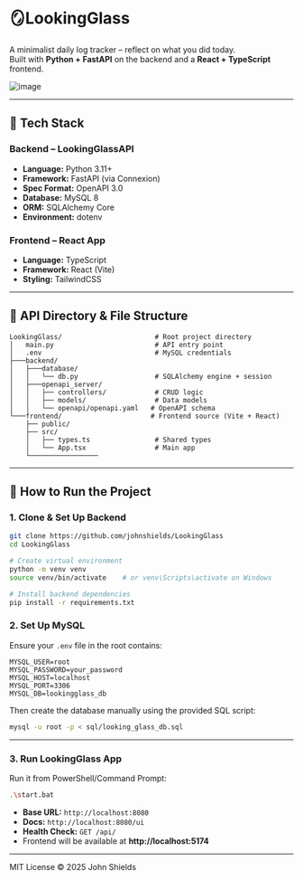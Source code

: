 # 🪞LookingGlass

A minimalist daily log tracker – reflect on what you did today.  
Built with **Python + FastAPI** on the backend and a **React + TypeScript** frontend.

![image](https://github.com/user-attachments/assets/8c754399-f721-41bd-bfd2-e77527a7c465)

---

## 🔧 Tech Stack

### Backend – LookingGlassAPI
- **Language:** Python 3.11+
- **Framework:** FastAPI (via Connexion)
- **Spec Format:** OpenAPI 3.0
- **Database:** MySQL 8
- **ORM:** SQLAlchemy Core
- **Environment:** dotenv

### Frontend – React App
- **Language:** TypeScript
- **Framework:** React (Vite)
- **Styling:** TailwindCSS

---

## 📁 API Directory & File Structure

```
LookingGlass/                       # Root project directory
│   main.py                         # API entry point
│   .env                            # MySQL credentials
├───backend/
│   ├───database/
│   │   └── db.py                   # SQLAlchemy engine + session
│   ├───openapi_server/
│   │   ├── controllers/            # CRUD logic
│   │   ├── models/                 # Data models
│   │   └── openapi/openapi.yaml   # OpenAPI schema
└───frontend/                      # Frontend source (Vite + React)
    ├── public/
    ├── src/
    │   ├── types.ts                # Shared types
    │   └── App.tsx                 # Main app
    └───────────────── 
```

---

## 🚀 How to Run the Project

### 1. Clone & Set Up Backend

```bash
git clone https://github.com/johnshields/LookingGlass
cd LookingGlass

# Create virtual environment
python -m venv venv
source venv/bin/activate    # or venv\Scripts\activate on Windows

# Install backend dependencies
pip install -r requirements.txt
```

### 2. Set Up MySQL

Ensure your `.env` file in the root contains:

```env
MYSQL_USER=root
MYSQL_PASSWORD=your_password
MYSQL_HOST=localhost
MYSQL_PORT=3306
MYSQL_DB=lookingglass_db
```

Then create the database manually using the provided SQL script:

```bash
mysql -u root -p < sql/looking_glass_db.sql
```

---

### 3. Run LookingGlass App

Run it from PowerShell/Command Prompt:

```bash
.\start.bat
```

- **Base URL:** `http://localhost:8080`
- **Docs:** `http://localhost:8080/ui`
- **Health Check:** `GET /api/`
- Frontend will be available at **http://localhost:5174**

---

MIT License © 2025 John Shields
